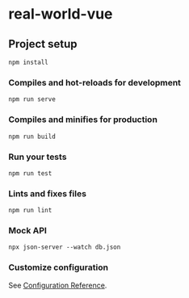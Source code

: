 # real-world-vue

## Project setup

```
npm install
```

### Compiles and hot-reloads for development

```
npm run serve
```

### Compiles and minifies for production

```
npm run build
```

### Run your tests

```
npm run test
```

### Lints and fixes files

```
npm run lint
```

### Mock API

```
npx json-server --watch db.json
```

### Customize configuration

See [Configuration Reference](https://cli.vuejs.org/config/).
